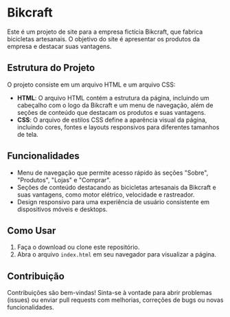 # Bikcraft

Este é um projeto de site para a empresa fictícia Bikcraft, que fabrica bicicletas artesanais. O objetivo do site é apresentar os produtos da empresa e destacar suas vantagens.

## Estrutura do Projeto

O projeto consiste em um arquivo HTML e um arquivo CSS:

- **HTML**: O arquivo HTML contém a estrutura da página, incluindo um cabeçalho com o logo da Bikcraft e um menu de navegação, além de seções de conteúdo que destacam os produtos e suas vantagens.
- **CSS**: O arquivo de estilos CSS define a aparência visual da página, incluindo cores, fontes e layouts responsivos para diferentes tamanhos de tela.

## Funcionalidades

- Menu de navegação que permite acesso rápido às seções "Sobre", "Produtos", "Lojas" e "Comprar".
- Seções de conteúdo destacando as bicicletas artesanais da Bikcraft e suas vantagens, como motor elétrico, velocidade e rastreador.
- Design responsivo para uma experiência de usuário consistente em dispositivos móveis e desktops.

## Como Usar

1. Faça o download ou clone este repositório.
2. Abra o arquivo `index.html` em seu navegador para visualizar a página.

## Contribuição

Contribuições são bem-vindas! Sinta-se à vontade para abrir problemas (issues) ou enviar pull requests com melhorias, correções de bugs ou novas funcionalidades.
<!--
<div aling="center">
  <a href="https://tbrunok.github.io/bikcraft/">
    <img src="#"/>
  </a>
</div>
-->

